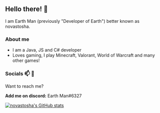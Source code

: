 ## Hello there! 👋

I am Earth Man (previously "Developer of Earth") better known as novastosha.

### About me

  - I am a Java, JS and C# developer
  - Loves gaming, I play Minecraft, Valorant, World of Warcraft and many other games!

### Socials 📫 💬

  Want to reach me?
  
  **Add me on discord:** Earth Man#6327


[![novastosha's GitHub stats](https://github-readme-stats.vercel.app/api?username=novastosha)](https://github.com/novastosha/github-readme-stats)  

